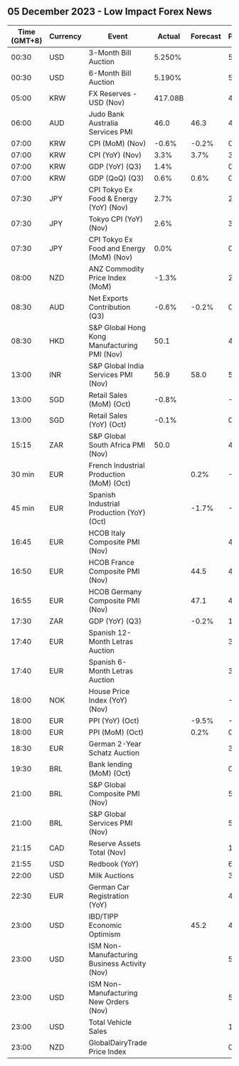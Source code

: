 ## 05 December 2023 - Low Impact Forex News

| Time (GMT+8) | Currency | Event | Actual | Forecast | Previous |
|------|----------|-------|--------|----------|----------|
| 00:30 | USD | 3-Month Bill Auction | 5.250% |  | 5.280% |
| 00:30 | USD | 6-Month Bill Auction | 5.190% |  | 5.240% |
| 05:00 | KRW | FX Reserves - USD (Nov) | 417.08B |  | 412.87B |
| 06:00 | AUD | Judo Bank Australia Services PMI | 46.0 | 46.3 | 47.9 |
| 07:00 | KRW | CPI (MoM) (Nov) | -0.6% | -0.2% | 0.3% |
| 07:00 | KRW | CPI (YoY) (Nov) | 3.3% | 3.7% | 3.8% |
| 07:00 | KRW | GDP (YoY) (Q3) | 1.4% |  | 0.9% |
| 07:00 | KRW | GDP (QoQ) (Q3) | 0.6% | 0.6% | 0.6% |
| 07:30 | JPY | CPI Tokyo Ex Food & Energy (YoY) (Nov) | 2.7% |  | 2.7% |
| 07:30 | JPY | Tokyo CPI (YoY) (Nov) | 2.6% |  | 3.3% |
| 07:30 | JPY | CPI Tokyo Ex Food and Energy (MoM) (Nov) | 0.0% |  | 0.4% |
| 08:00 | NZD | ANZ Commodity Price Index (MoM) | -1.3% |  | 2.8% |
| 08:30 | AUD | Net Exports Contribution (Q3) | -0.6% | -0.2% | 0.8% |
| 08:30 | HKD | S&P Global Hong Kong Manufacturing PMI (Nov) | 50.1 |  | 48.9 |
| 13:00 | INR | S&P Global India Services PMI (Nov) | 56.9 | 58.0 | 58.4 |
| 13:00 | SGD | Retail Sales (MoM) (Oct) | -0.8% |  | -1.6% |
| 13:00 | SGD | Retail Sales (YoY) (Oct) | -0.1% |  | 0.8% |
| 15:15 | ZAR | S&P Global South Africa PMI (Nov) | 50.0 |  | 48.9 |
| 30 min | EUR | French Industrial Production (MoM) (Oct) |  | 0.2% | -0.5% |
| 45 min | EUR | Spanish Industrial Production (YoY) (Oct) |  | -1.7% | -1.4% |
| 16:45 | EUR | HCOB Italy Composite PMI (Nov) |  |  | 47.0 |
| 16:50 | EUR | HCOB France Composite PMI (Nov) |  | 44.5 | 44.6 |
| 16:55 | EUR | HCOB Germany Composite PMI (Nov) |  | 47.1 | 45.9 |
| 17:30 | ZAR | GDP (YoY) (Q3) |  | -0.2% | 1.6% |
| 17:40 | EUR | Spanish 12-Month Letras Auction |  |  | 3.606% |
| 17:40 | EUR | Spanish 6-Month Letras Auction |  |  | 3.709% |
| 18:00 | NOK | House Price Index (YoY) (Nov) |  |  | -0.50% |
| 18:00 | EUR | PPI (YoY) (Oct) |  | -9.5% | -12.4% |
| 18:00 | EUR | PPI (MoM) (Oct) |  | 0.2% | 0.5% |
| 18:30 | EUR | German 2-Year Schatz Auction |  |  | 3.060% |
| 19:30 | BRL | Bank lending (MoM) (Oct) |  |  | 0.8% |
| 21:00 | BRL | S&P Global Composite PMI (Nov) |  |  | 50.3 |
| 21:00 | BRL | S&P Global Services PMI (Nov) |  |  | 51.0 |
| 21:15 | CAD | Reserve Assets Total (Nov) |  |  | 112.5B |
| 21:55 | USD | Redbook (YoY) |  |  | 6.3% |
| 22:00 | USD | Milk Auctions |  |  | 3,268.0 |
| 22:30 | EUR | German Car Registration (YoY) |  |  | 4.9% |
| 23:00 | USD | IBD/TIPP Economic Optimism |  | 45.2 | 44.5 |
| 23:00 | USD | ISM Non-Manufacturing Business Activity (Nov) |  |  | 54.1 |
| 23:00 | USD | ISM Non-Manufacturing New Orders (Nov) |  |  | 55.5 |
| 23:00 | USD | Total Vehicle Sales |  |  | 15.50M |
| 23:00 | NZD | GlobalDairyTrade Price Index |  |  | 0.0% |
